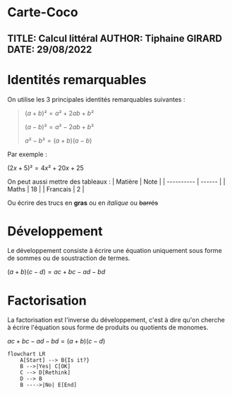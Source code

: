 # Carte-Coco

TITLE: Calcul littéral
AUTHOR: Tiphaine GIRARD
DATE: 29/08/2022
---

# Identités remarquables

On utilise les 3 principales identités remarquables suivantes :

> $(a+b)²=a²+2ab+b²$
> 
> $(a-b)²=a²-2ab+b²$
> 
> $a²-b²=(a+b)(a-b)$
 
Par exemple :

$(2x+5)²=4x²+20x+25$

On peut aussi mettre des tableaux :
| Matière | Note |
| ---------- | ------ |
| Maths | 18 |
| Francais | 2 |


Ou écrire des trucs en **gras** ou en _italique_ ou ~~barrés~~

# Développement

Le développement consiste à écrire une équation uniquement sous forme de sommes ou de soustraction de termes.

$(a+b)(c-d)=ac+bc-ad-bd$

# Factorisation

La factorisation est l'inverse du développement, c'est à dire qu'on cherche à écrire l'équation sous forme de produits ou quotients de monomes.

$ac+bc-ad-bd=(a+b)(c-d)$

```mermaid
flowchart LR
    A[Start] --> B{Is it?}
    B -->|Yes| C[OK]
    C --> D[Rethink]
    D --> B
    B ---->|No| E[End]
```

